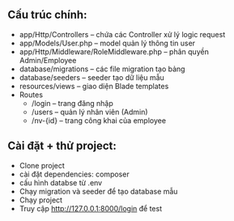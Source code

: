 ## Cấu trúc chính:
- app/Http/Controllers – chứa các Controller xử lý logic request
- app/Models/User.php – model quản lý thông tin user
- app/Http/Middleware/RoleMiddleware.php – phân quyền Admin/Employee
- database/migrations – các file migration tạo bảng
- database/seeders – seeder tạo dữ liệu mẫu
- resources/views – giao diện Blade templates
- Routes
  + /login – trang đăng nhập
  + /users – quản lý nhân viên (Admin)
  + /nv-{id} – trang công khai của employee
 
## Cài đặt + thử project:
- Clone project
- cài đặt dependencies: composer
- cấu hình databse từ .env
- Chạy migration và seeder để tạo database mẫu
- Chạy project
- Truy cập http://127.0.0.1:8000/login để test
